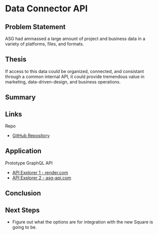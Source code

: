 # Data Connector API

## Problem Statement
ASG had ammassed a large amount of project and business data in a variety of platforms, files, and formats.  

## Thesis
If access to this data could be organized, connected, and consistant through a common internal API, it could provide tremendous value in marketing, data-driven-design, and business operations.

## Summary

## Links
Repo
- [GitHub Repository](https://github.com/asg-architects/asg_graphql_api)

## Application

Prototype GraphQL API
- [API Explorer 1 - render.com](https://asg-graphql-api-2mih.onrender.com)
- [API Explorer 2 - asg-api.com](https://asg-api.com/)

## Conclusion

## Next Steps
- Figure out what the options are for integration with the new Square is going to be.